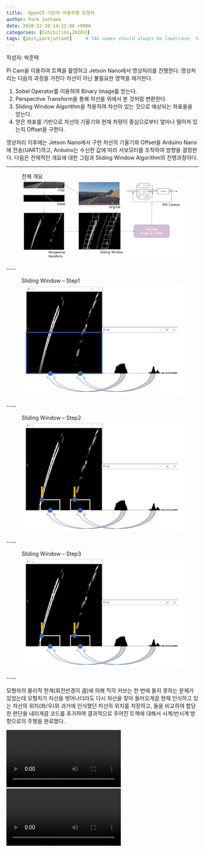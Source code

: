 ```yaml
---
title:  OpenCV 기반의 자율주행 모형차
author: Park Juntaek
date: 2020-12-28 14:22:00 +0900
categories: [Exhibition,2020년]
tags: [post,parkjuntaek]     # TAG names should always be lowercase, 띄어쓰기도 금지
---
```


작성자: 박준택

Pi Cam을 이용하여 트랙을 촬영하고 Jetson Nano에서 영상처리를 진행한다. 영상처리는 다음의 과정을 거친다
차선이 아닌 불필요한 영역을 제거한다.

1. Sobel Operator를 이용하여 Binary Image를 얻는다.
2. Perspective Transform을 통해 차선을 위에서 본 것처럼 변환한다.
3. Sliding Window Algorithm을 적용하여 차선이 있는 것으로 예상되는 좌표들을 얻는다.
4. 얻은 좌표를 기반으로 차선의 기울기와 현재 차량이 중심으로부터 얼마나 떨어져 있는지 Offset을 구한다.

영상처리 이후에는 Jetson Nano에서 구한 차선의 기울기와 Offset을 Arduino Nano에 전송(UART)하고, Arduino는 수신한 값에 따라 서보모터를 조작하여 방향을 결정한다. 다음은 전체적인 개요에 대한 그림과 Sliding Window Algorithm의 진행과정이다.

----
<figure>
    <figcaption>전체 개요</figcaption>
    <img src="/assets/img/post/2020-12-28-opencv-car/img1.png">
</figure>
----
<figure>
    <figcaption>Sliding Window – Step1</figcaption>
    <img src="/assets/img/post/2020-12-28-opencv-car/img2.png">
</figure>
----
<figure>
    <figcaption>Sliding Window – Step2</figcaption>
    <img src="/assets/img/post/2020-12-28-opencv-car/img3.png">
</figure>
----
<figure>
    <figcaption>Sliding Window – Step3</figcaption>
    <img src="/assets/img/post/2020-12-28-opencv-car/img3.png">
</figure>
----


모형차의 물리적 한계(회전반경이 큼)에 의해 직각 커브는 한 번에 돌지 못하는 문제가 있었는데 모형차가 차선을 벗어나더라도 다시 차선을 찾아 들어오게끔 현재 인식하고 있는 차선의 위치(좌/우)와 과거에 인식했던 차선의 위치를 저장하고, 둘을 비교하여 합당한 판단을 내리게끔 코드를 추가하여 결과적으로 주어진 트랙에 대해서 시계/반시계 방향으로의 주행을 완료했다.


<video controls>

    <source src="/assets/img/post/2020-12-28-opencv-car/1.mp4">
    Sorry, your browser doesn't support embedded videos.
</video>

<video controls>

    <source src="/assets/img/post/2020-12-28-opencv-car/2.mp4">
    Sorry, your browser doesn't support embedded videos.
</video>

